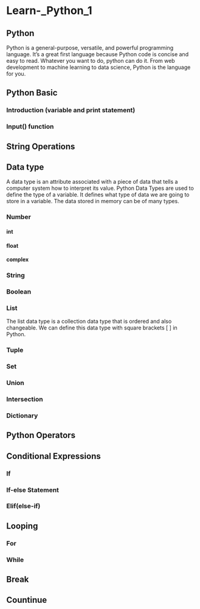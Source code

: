 # Learn-_Python_1

## Python
Python is a general-purpose, versatile, and powerful programming language. It’s a great first language because Python code is concise and easy to read. Whatever you want to do, python can do it. From web development to machine learning to data science, Python is the language for you.

## Python Basic

### Introduction (variable and print statement)
### Input() function
## String Operations 


## Data type
A data type is an attribute associated with a piece of data that tells a computer system how to interpret its value. Python Data Types are used to define the type of a variable. It defines what type of data we are going to store in a variable. The data stored in memory can be of many types.

### Number
#### int
#### float
#### complex
### String
### Boolean
### List
The list data type is a collection data type that is ordered and also changeable. We can define this data type with square brackets [ ] in Python.
### Tuple
### Set 
### Union
### Intersection
### Dictionary

## Python Operators

## Conditional Expressions
### If
### If-else Statement
### Elif(else-if)

## Looping
### For
### While

## Break

## Countinue


